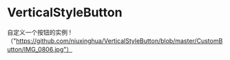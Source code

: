 # VerticalStyleButton
自定义一个按钮的实例
!（"https://github.com/niuxinghua/VerticalStyleButton/blob/master/CustomButton/IMG_0806.jpg"）
